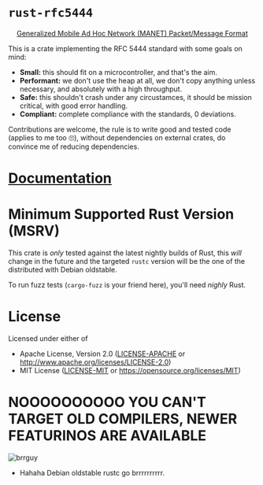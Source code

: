 # `rust-rfc5444`

<p align="center">
  <a href="https://tools.ietf.org/html/rfc5444">
    Generalized Mobile Ad Hoc Network (MANET) Packet/Message Format
  </a>
</p>

This is a crate implementing the RFC 5444 standard with some goals on mind:

- **Small:** this should fit on a microcontroller, and that's the aim.
- **Performant:** we don't use the heap at all, we don't copy anything unless
necessary, and absolutely with a high throughput.
- **Safe:** this shouldn't crash under any circustamces, it should be mission
critical, with good error handling.
- **Compliant:** complete compliance with the standards, 0 deviations.

Contributions are welcome, the rule is to write good and tested code (applies
to me too :roll_eyes:), without dependencies on external crates, do convince me
of reducing dependencies.

# [Documentation](https://docs.rs/rfc5444)

# Minimum Supported Rust Version (MSRV)

This crate is _only_ tested against the latest nightly builds of Rust, this
_will_ change in the future and the targeted `rustc` version will be the one of
the distributed with Debian oldstable.

To run fuzz tests (`cargo-fuzz` is your friend here), you'll need _nighly_ Rust.

# License

Licensed under either of

- Apache License, Version 2.0 ([LICENSE-APACHE](LICENSE-APACHE) or http://www.apache.org/licenses/LICENSE-2.0)
- MIT License ([LICENSE-MIT](LICENSE-MIT) or https://opensource.org/licenses/MIT)

# NOOOOOOOOOO YOU CAN'T TARGET OLD COMPILERS, NEWER FEATURINOS ARE AVAILABLE

![brrguy](https://github.com/jeandude/rust-rfc5444/raw/master/docs/brrrguy.jpeg)

- Hahaha Debian oldstable rustc go brrrrrrrrrr.
